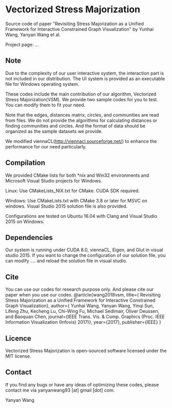 # Vectorized Stress Majorization
Source code of paper "Revisiting Stress Majorization as a Unified Framework for
Interactive Constrained Graph Visualization" by Yunhai Wang, Yanyan Wang et al.

Project page: ...

## Note
Due to the complexity of our user interactive system, the interaction part is not included in our distribution. The UI system is provided as an executable file for Windows operating system.

These codes include the main contribution of our algorithm, Vectorized Stress Majorization(VSM). We provide two sample codes for you to test. You can modify them to fit your need.

Note that the edges, distances matrix, circles, and communities are read from files. We do not provide the algorithms for calculating distances or finding communities and circles. And the format of data should be organized as the sample datasets we provide.

We modified viennaCL(http://viennacl.sourceforge.net/) to enhance the performance for our need particularly.

## Compilation

We provided CMake lists for both *nix and Win32 environments and Microsoft Visual Studio projects for Windows.

Linux:
Use CMakeLists_NIX.txt for CMake.
CUDA SDK required.

Windows:
Use CMakeLists.txt with CMake 3.8 or later for MSVC on windows.
Visual Studio 2015 solution file is also provided.

Configurations are tested on Ubuntu 16.04 with Clang and Visual Studio 2015 on Windows.

## Dependencies
Our system is running under CUDA 8.0, viennaCL, Eigen, and Glut in visual studio 2015. If you want to change the configuration of our solution file, you can modify .... and reload the solution file in visual studio.

## Cite
You can use our codes for research purpose only. And please cite our paper when you use our codes.
@article{wang2018vsm,
  title={ Revisiting Stress Majorization as a Unified Framework for Interactive Constrained Graph Visualization},
  author={ Yunhai Wang, Yanyan Wang, Yinqi Sun, Lifeng Zhu, Kecheng Lu, Chi-Wing Fu, Michael Sedlmair, Oliver Deussen, and Baoquan Chen,
  journal={IEEE Trans. Vis. & Comp. Graphics (Proc. IEEE Information Visualization (Infovis) 2017)},
  year={2017},
  publisher={IEEE}
}


## Licence
Vectorized Stress Majorization is open-sourced software licensed under the MIT license.

## Contact
If you find any bugs or have any ideas of optimizing these codes, please contact me via yanyanwang93 [at] gmail [dot] com.

Yanyan Wang
